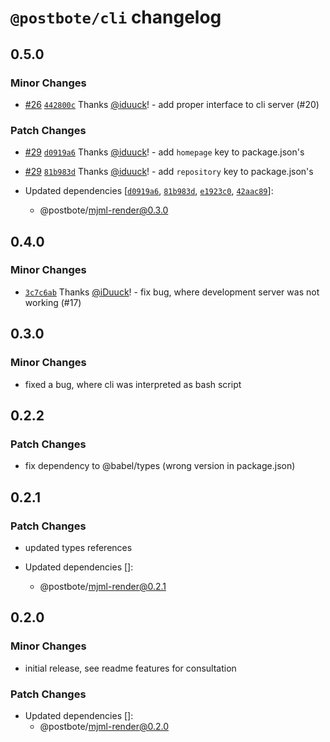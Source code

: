 # `@postbote/cli` changelog

## 0.5.0

### Minor Changes

- [#26](https://github.com/ksv-vc/postbote/pull/26) [`442800c`](https://github.com/ksv-vc/postbote/commit/442800c7412e11b1cc555e8d43c2c13946b0b101) Thanks [@iduuck](https://github.com/iduuck)! - add proper interface to cli server (#20)

### Patch Changes

- [#29](https://github.com/ksv-vc/postbote/pull/29) [`d0919a6`](https://github.com/ksv-vc/postbote/commit/d0919a64950edfd736e7472ed0a367e3181b8d98) Thanks [@iduuck](https://github.com/iduuck)! - add `homepage` key to package.json's

- [#29](https://github.com/ksv-vc/postbote/pull/29) [`81b983d`](https://github.com/ksv-vc/postbote/commit/81b983d729d760de9dcb58d7e8dfa5cf7d79bef0) Thanks [@iduuck](https://github.com/iduuck)! - add `repository` key to package.json's

- Updated dependencies [[`d0919a6`](https://github.com/ksv-vc/postbote/commit/d0919a64950edfd736e7472ed0a367e3181b8d98), [`81b983d`](https://github.com/ksv-vc/postbote/commit/81b983d729d760de9dcb58d7e8dfa5cf7d79bef0), [`e1923c0`](https://github.com/ksv-vc/postbote/commit/e1923c0a975846a216da72924a650d230c395134), [`42aac89`](https://github.com/ksv-vc/postbote/commit/42aac893437769ac58dcfbc6382f1cb511077fcd)]:
  - @postbote/mjml-render@0.3.0

## 0.4.0

### Minor Changes

- [`3c7c6ab`](https://github.com/ksv-vc/postbote/commit/3c7c6abea7ac809a7d069e0355c4c24eb5a9aedf) Thanks [@iDuuck](https://github.com/iDuuck)! - fix bug, where development server was not working (#17)

## 0.3.0

### Minor Changes

- fixed a bug, where cli was interpreted as bash script

## 0.2.2

### Patch Changes

- fix dependency to @babel/types (wrong version in package.json)

## 0.2.1

### Patch Changes

- updated types references

- Updated dependencies []:
  - @postbote/mjml-render@0.2.1

## 0.2.0

### Minor Changes

- initial release, see readme features for consultation

### Patch Changes

- Updated dependencies []:
  - @postbote/mjml-render@0.2.0
